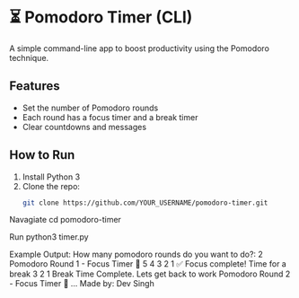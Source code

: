 # ⏳ Pomodoro Timer (CLI)

A simple command-line app to boost productivity using the Pomodoro technique.

## Features
- Set the number of Pomodoro rounds
- Each round has a focus timer and a break timer
- Clear countdowns and messages

## How to Run
1. Install Python 3
2. Clone the repo:
   ```bash
   git clone https://github.com/YOUR_USERNAME/pomodoro-timer.git

Navagiate cd pomodoro-timer

Run python3 timer.py

Example Output: How many pomodoro rounds do you want to do?: 2
Pomodoro Round 1 - Focus Timer 🍅
5
4
3
2
1
✅ Focus complete! Time for a break
3
2
1
Break Time Complete. Lets get back to work
Pomodoro Round 2 - Focus Timer 🍅
...
Made by: Dev Singh
